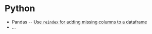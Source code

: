 # Python
- Pandas
-- [Use `reindex` for adding missing columns to a dataframe](Using%20reindex%20for%20adding%20missing%20columns%20to%20a%20dataframe.ipynb)
- ...
